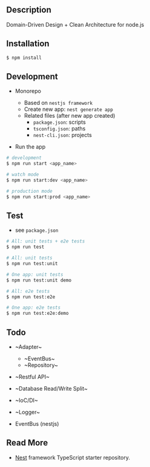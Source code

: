 ## Description

Domain-Driven Design + Clean Architecture for node.js

## Installation

```bash
$ npm install
```

## Development
* Monorepo
  * Based on `nestjs framework`
  * Create new app: `nest generate app`
  * Related files (after new app created)
    * `package.json`: scripts
    * `tsconfig.json`: paths
    * `nest-cli.json`: projects

* Run the app

```bash
# development
$ npm run start <app_name>

# watch mode
$ npm run start:dev <app_name>

# production mode
$ npm run start:prod <app_name>
```

## Test

* see `package.json`

```bash
# All: unit tests + e2e tests
$ npm run test

# All: unit tests
$ npm run test:unit

# One app: unit tests
$ npm run test:unit demo

# All: e2e tests
$ npm run test:e2e

# One app: e2e tests
$ npm run test:e2e:demo
```

## Todo

* ~Adapter~

  * ~EventBus~
  * ~Repository~

* ~Restful API~
* ~Database Read/Write Split~
* ~IoC/DI~
* ~Logger~
* EventBus (nestjs)

## Read More

* [Nest](https://github.com/nestjs/nest) framework TypeScript starter repository.

